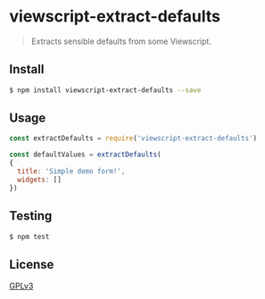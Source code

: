 # viewscript-extract-defaults

> Extracts sensible defaults from some Viewscript.

## <a name="install"></a>Install
```bash
$ npm install viewscript-extract-defaults --save
```

## <a name="usage"></a>Usage

```javascript
const extractDefaults = require('viewscript-extract-defaults')

const defaultValues = extractDefaults(
{
  title: 'Simple demo form!',
  widgets: []
})

```

## <a name="test"></a>Testing

```bash
$ npm test
```

## <a name="license"></a>License
[GPLv3](https://github.com/wmfs/viewscript/blob/master/LICENSE)
